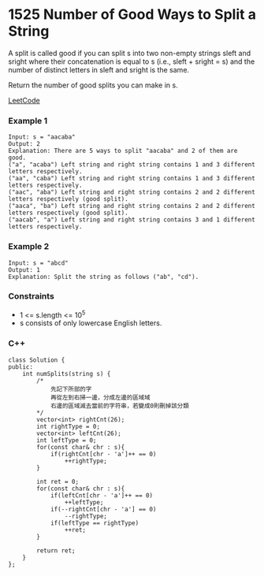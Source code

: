 # 1525 Number of Good Ways to Split a String

A split is called good if you can split s into two non-empty strings sleft and sright where their concatenation is equal to s (i.e., sleft + sright = s) and the number of distinct letters in sleft and sright is the same.

Return the number of good splits you can make in s.

[LeetCode](https://leetcode.cn/problems/number-of-good-ways-to-split-a-string/)

### Example 1

```
Input: s = "aacaba"
Output: 2
Explanation: There are 5 ways to split "aacaba" and 2 of them are good. 
("a", "acaba") Left string and right string contains 1 and 3 different letters respectively.
("aa", "caba") Left string and right string contains 1 and 3 different letters respectively.
("aac", "aba") Left string and right string contains 2 and 2 different letters respectively (good split).
("aaca", "ba") Left string and right string contains 2 and 2 different letters respectively (good split).
("aacab", "a") Left string and right string contains 3 and 1 different letters respectively.
```

### Example 2

```
Input: s = "abcd"
Output: 1
Explanation: Split the string as follows ("ab", "cd").
```
 

### Constraints

* 1 <= s.length <= 10<sup>5</sup>
* s consists of only lowercase English letters.

### C++ 

```
class Solution {
public:
    int numSplits(string s) {
        /*
            先記下所部的字
            再從左到右掃一邊，分成左邊的區域域
            右邊的區域減去當前的字符串，若變成0則刪掉該分類
        */
        vector<int> rightCnt(26);
        int rightType = 0;
        vector<int> leftCnt(26);
        int leftType = 0;
        for(const char& chr : s){
            if(rightCnt[chr - 'a']++ == 0)
                ++rightType;
        }
        
        int ret = 0;
        for(const char& chr : s){
            if(leftCnt[chr - 'a']++ == 0)
                ++leftType;
            if(--rightCnt[chr - 'a'] == 0)  
                --rightType;
            if(leftType == rightType)
                ++ret;
        }

        return ret;
    }
};
```